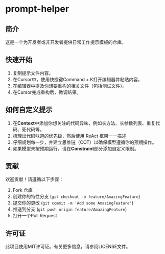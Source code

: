 # prompt-helper

## 简介
这是一个为开发者或非开发者提供日常工作提示模板的仓库。

## 快速开始
1. 复制提示文件内容。
2. 在Cursor中，使用快捷键Command + K打开编辑器并粘贴内容。
3. 在编辑器中提及你想要重构的相关文件（包括测试文件）。
4. 在Cursor完成重构后，微调结果。

## 如何自定义提示
1. 在**Context**中添加你想关注的代码异味，例如长方法、长参数列表、重复代码、死代码等。
2. 梳理出代码味道的优先级，然后使用 ReAct 框架一一描述
3. 仔细规划每一步，并建立思维链（COT）以确保模型遵循你的预期操作。
4. 如果模型未按预期运行，请在**Constraint**部分添加自定义限制。

## 贡献
欢迎贡献！请遵循以下步骤：
1. Fork 仓库
2. 创建你的特性分支 (`git checkout -b feature/AmazingFeature`)
3. 提交你的更改 (`git commit -m 'Add some AmazingFeature'`)
4. 推送到分支 (`git push origin feature/AmazingFeature`)
5. 打开一个Pull Request

## 许可证
此项目使用MIT许可证。有关更多信息，请参阅LICENSE文件。
